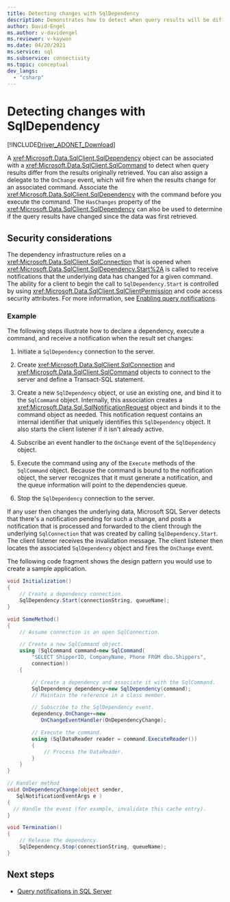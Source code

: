 ```yaml
---
title: Detecting changes with SqlDependency
description: Demonstrates how to detect when query results will be different from the results originally received.
author: David-Engel
ms.author: v-davidengel
ms.reviewer: v-kaywon
ms.date: 04/20/2021
ms.service: sql
ms.subservice: connectivity
ms.topic: conceptual
dev_langs:
  - "csharp"
---
```


# Detecting changes with SqlDependency

[!INCLUDE[Driver_ADONET_Download](../../../includes/driver_adonet_download.md)]

A <xref:Microsoft.Data.SqlClient.SqlDependency> object can be associated with a <xref:Microsoft.Data.SqlClient.SqlCommand> to detect when query results differ from the results originally retrieved. You can also assign a delegate to the `OnChange` event, which will fire when the results change for an associated command. Associate the <xref:Microsoft.Data.SqlClient.SqlDependency> with the command before you execute the command. The `HasChanges` property of the <xref:Microsoft.Data.SqlClient.SqlDependency> can also be used to determine if the query results have changed since the data was first retrieved.

## Security considerations

The dependency infrastructure relies on a <xref:Microsoft.Data.SqlClient.SqlConnection> that is opened when <xref:Microsoft.Data.SqlClient.SqlDependency.Start%2A> is called to receive notifications that the underlying data has changed for a given command. The ability for a client to begin the call to `SqlDependency.Start` is controlled by using <xref:Microsoft.Data.SqlClient.SqlClientPermission> and code access security attributes. For more information, see [Enabling query notifications](enable-query-notifications.md).

### Example

The following steps illustrate how to declare a dependency, execute a command, and receive a notification when the result set changes:

1. Initiate a `SqlDependency` connection to the server.

2. Create <xref:Microsoft.Data.SqlClient.SqlConnection> and <xref:Microsoft.Data.SqlClient.SqlCommand> objects to connect to the server and define a Transact-SQL statement.

3. Create a new `SqlDependency` object, or use an existing one, and bind it to the `SqlCommand` object. Internally, this association creates a <xref:Microsoft.Data.Sql.SqlNotificationRequest> object and binds it to the command object as needed. This notification request contains an internal identifier that uniquely identifies this `SqlDependency` object. It also starts the client listener if it isn't already active.

4. Subscribe an event handler to the `OnChange` event of the `SqlDependency` object.

5. Execute the command using any of the `Execute` methods of the `SqlCommand` object. Because the command is bound to the notification object, the server recognizes that it must generate a notification, and the queue information will point to the dependencies queue.

6. Stop the `SqlDependency` connection to the server.

If any user then changes the underlying data, Microsoft SQL Server detects that there's a notification pending for such a change, and posts a notification that is processed and forwarded to the client through the underlying `SqlConnection` that was created by calling `SqlDependency.Start`. The client listener receives the invalidation message. The client listener then locates the associated `SqlDependency` object and fires the `OnChange` event.

The following code fragment shows the design pattern you would use to create a sample application.

```csharp
void Initialization()
{
    // Create a dependency connection.
    SqlDependency.Start(connectionString, queueName);
}

void SomeMethod()
{
    // Assume connection is an open SqlConnection.

    // Create a new SqlCommand object.
    using (SqlCommand command=new SqlCommand(
        "SELECT ShipperID, CompanyName, Phone FROM dbo.Shippers",
        connection))
    {

        // Create a dependency and associate it with the SqlCommand.
        SqlDependency dependency=new SqlDependency(command);
        // Maintain the reference in a class member.

        // Subscribe to the SqlDependency event.
        dependency.OnChange+=new
           OnChangeEventHandler(OnDependencyChange);

        // Execute the command.
        using (SqlDataReader reader = command.ExecuteReader())
        {
            // Process the DataReader.
        }
    }
}

// Handler method
void OnDependencyChange(object sender,
   SqlNotificationEventArgs e )
{
  // Handle the event (for example, invalidate this cache entry).
}

void Termination()
{
    // Release the dependency.
    SqlDependency.Stop(connectionString, queueName);
}
```

## Next steps

- [Query notifications in SQL Server](query-notifications-sql-server.md)
